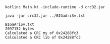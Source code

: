 ```shell script
kotlinc Main.kt -include-runtime -d crc32.jar 
```
```shell script
java -jar crc32.jar ../BIGaAriSv.txt
```
```shell script
BIGaAriSv.txt
2097152 bytes
Calculated a CRC my of 0x24288fc3
Calculated a CRC lib of 0x24288fc3
```